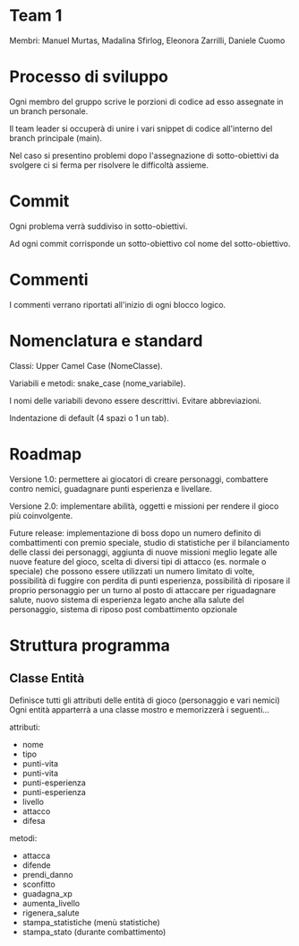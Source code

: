 # Team 1
Membri: Manuel Murtas, Madalina Sfirlog, Eleonora Zarrilli, Daniele Cuomo

# Processo di sviluppo
Ogni membro del gruppo scrive le porzioni di codice ad esso assegnate in un branch personale.

Il team leader si occuperà di unire i vari snippet di codice all'interno del branch principale (main).

Nel caso si presentino problemi dopo l'assegnazione di sotto-obiettivi da svolgere ci si ferma per risolvere le difficoltà assieme.

# Commit
Ogni problema verrà suddiviso in sotto-obiettivi.

Ad ogni commit corrisponde un sotto-obiettivo col nome del sotto-obiettivo.

# Commenti
I commenti verrano riportati all'inizio di ogni blocco logico.

# Nomenclatura e standard
Classi: Upper Camel Case (NomeClasse).

Variabili e metodi: snake_case (nome_variabile).

I nomi delle variabili devono essere descrittivi. Evitare abbreviazioni.

Indentazione di default (4 spazi o 1 un tab).

# Roadmap
Versione 1.0: permettere ai giocatori di creare personaggi, combattere contro nemici, guadagnare punti esperienza e livellare.

Versione 2.0: implementare abilità, oggetti e missioni per rendere il gioco più coinvolgente.

Future release: implementazione di boss dopo un numero definito di combattimenti con premio speciale, studio di statistiche per il bilanciamento
delle classi dei personaggi, aggiunta di nuove missioni meglio legate alle nuove feature del gioco, scelta di diversi tipi di attacco (es. normale o speciale)
che possono essere utilizzati un numero limitato di volte, possibilità di fuggire con perdita di punti esperienza, possibilità di riposare il proprio personaggio
per un turno al posto di attaccare per riguadagnare salute, nuovo sistema di esperienza legato anche alla salute del personaggio, sistema di riposo post combattimento
opzionale

# Struttura programma
## Classe Entità
Definisce tutti gli attributi delle entità di gioco (personaggio e vari nemici)
Ogni entità apparterrà a una classe mostro e memorizzerà i seguenti...

attributi:
- nome
- tipo
- punti-vita
- punti-vita
- punti-esperienza
- punti-esperienza
- livello
- attacco
- difesa

metodi:
- attacca
- difende
- prendi_danno
- sconfitto
- guadagna_xp
- aumenta_livello
- rigenera_salute
- stampa_statistiche (menù statistiche)
- stampa_stato (durante combattimento)
